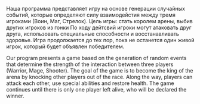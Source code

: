 Наша программа представляет игру на основе генерации случайных событий, которые определяют силу взаимодейстия между тремя игроками (Воин, Маг, Стрелок).
Цель игры: стать королем арены, выбив других игроков из гонки
По ходу дейтсвий игроки могут атаковать друг друга, использовать специальные способности и восстанавливать здоровье. 
Игра продолжается до тех пор, пока не останется один живой игрок, который будет объявлен победителем.

Our program presents a game based on the generation of random events that determine the strength of the interaction between three players (Warrior, Mage, Shooter). The goal of the game is to become the king of the arena by knocking other players out of the race. Along the way, players can attack each other, use special abilities and restore health. The game continues until there is only one player left alive, who will be declared the winner.
